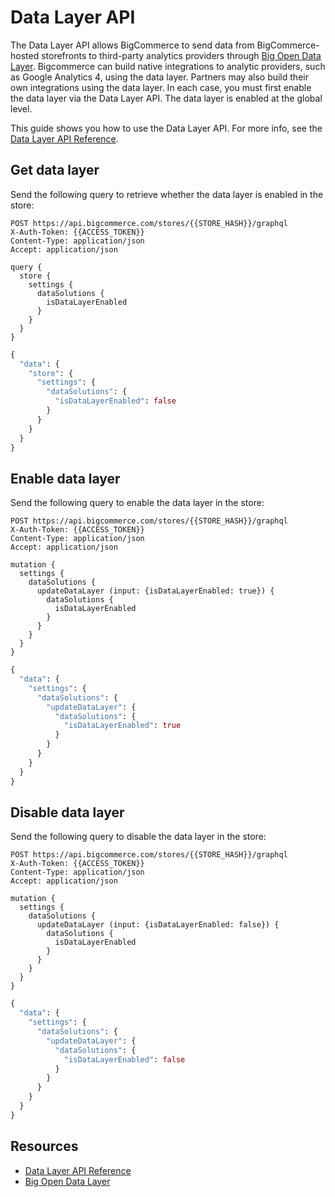 # Data Layer API

The Data Layer API allows BigCommerce to send data from BigCommerce-hosted storefronts to third-party analytics providers through [Big Open Data Layer](/api-docs/analytics/bodl-for-storefronts). Bigcommerce can build native integrations to analytic providers, such as Google Analytics 4, using the data layer. Partners may also build their own integrations using the data layer. In each case, you must first enable the data layer via the Data Layer API. The data layer is enabled at the global level.

This guide shows you how to use the Data Layer API. For more info, see the [Data Layer API Reference](/api-reference/graphql/data-layer-api). 

## Get data layer

Send the following query to retrieve whether the data layer is enabled in the store: 

<!--
type: tab
title: Query
-->

```http title="Example query: Get data layer enabled flag" lineNumbers
POST https://api.bigcommerce.com/stores/{{STORE_HASH}}/graphql
X-Auth-Token: {{ACCESS_TOKEN}}
Content-Type: application/json
Accept: application/json

query {
  store {
    settings {
      dataSolutions {
        isDataLayerEnabled
      }
    }
  }
}
```
<!--
type: tab
title: Response
-->

```graphql title="Example response: Get data layer enabled flag" lineNumbers
{
  "data": {
    "store": {
      "settings": {
        "dataSolutions": {
          "isDataLayerEnabled": false
        }
      }
    }
  }
}
```
<!-- type: tab-end -->

## Enable data layer

Send the following query to enable the data layer in the store: 

<!--
type: tab
title: Mutation
-->

```http title="Example mutation: Enable data layer" lineNumbers
POST https://api.bigcommerce.com/stores/{{STORE_HASH}}/graphql
X-Auth-Token: {{ACCESS_TOKEN}}
Content-Type: application/json
Accept: application/json

mutation {
  settings {
    dataSolutions {
      updateDataLayer (input: {isDataLayerEnabled: true}) {
        dataSolutions {
          isDataLayerEnabled
        }
      }
    }
  }
}
```
<!--
type: tab
title: Response
-->

```graphql title="Example response: Enable data layer" lineNumbers
{
  "data": {
    "settings": {
      "dataSolutions": {
        "updateDataLayer": {
          "dataSolutions": {
            "isDataLayerEnabled": true
          }
        }
      }
    }
  }
}
```

<!-- type: tab-end -->

## Disable data layer

Send the following query to disable the data layer in the store: 

<!--
type: tab
title: Mutation
-->

```http title="Example mutation: Disable data layer" lineNumbers
POST https://api.bigcommerce.com/stores/{{STORE_HASH}}/graphql
X-Auth-Token: {{ACCESS_TOKEN}}
Content-Type: application/json
Accept: application/json

mutation {
  settings {
    dataSolutions {
      updateDataLayer (input: {isDataLayerEnabled: false}) {
        dataSolutions {
          isDataLayerEnabled
        }
      }
    }
  }
}
```

<!--
type: tab
title: Response
-->

```graphql title="Example response: Disable data layer" lineNumbers
{
  "data": {
    "settings": {
      "dataSolutions": {
        "updateDataLayer": {
          "dataSolutions": {
            "isDataLayerEnabled": false
          }
        }
      }
    }
  }
}
```

<!-- type: tab-end -->

## Resources
- [Data Layer API Reference](/api-reference/graphql/data-layer-api)
- [Big Open Data Layer](/api-docs/analytics/bodl-for-storefronts)
